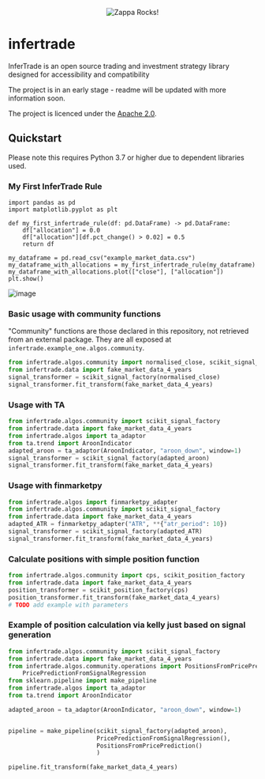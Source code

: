 <p align="center">
  <img src="https://www.infertrade.com/static/media/InferTradeLogo.5c2cc437.svg" alt="Zappa Rocks!"/>
</p>

# infertrade

InferTrade is an open source trading and investment strategy library designed for accessibility and compatibility

The project is in an early stage - readme will be updated with more information soon.

The project is licenced under the [Apache 2.0](https://choosealicense.com/licenses/apache-2.0/).  

## Quickstart

Please note this requires Python 3.7 or higher due to dependent libraries used.


### My First InferTrade Rule

```
import pandas as pd
import matplotlib.pyplot as plt

def my_first_infertrade_rule(df: pd.DataFrame) -> pd.DataFrame:
    df["allocation"] = 0.0
    df["allocation"][df.pct_change() > 0.02] = 0.5     
    return df
    
my_dataframe = pd.read_csv("example_market_data.csv")    
my_dataframe_with_allocations = my_first_infertrade_rule(my_dataframe)
my_dataframe_with_allocations.plot(["close"], ["allocation"])
plt.show()
```

![image](https://user-images.githubusercontent.com/29981664/110859161-ed2ef800-82b2-11eb-8bcb-cfdc3596b880.png)


### Basic usage with community functions

"Community" functions are those declared in this repository, not retrieved from an external package. They are all exposed at `infertrade.example_one.algos.community`. 

```python
from infertrade.algos.community import normalised_close, scikit_signal_factory
from infertrade.data import fake_market_data_4_years
signal_transformer = scikit_signal_factory(normalised_close)
signal_transformer.fit_transform(fake_market_data_4_years)
```

### Usage with TA

```python
from infertrade.algos.community import scikit_signal_factory
from infertrade.data import fake_market_data_4_years
from infertrade.algos import ta_adaptor
from ta.trend import AroonIndicator
adapted_aroon = ta_adaptor(AroonIndicator, "aroon_down", window=1)
signal_transformer = scikit_signal_factory(adapted_aroon)
signal_transformer.fit_transform(fake_market_data_4_years)
```

### Usage with finmarketpy

```python
from infertrade.algos import finmarketpy_adapter
from infertrade.algos.community import scikit_signal_factory
from infertrade.data import fake_market_data_4_years
adapted_ATR = finmarketpy_adapter("ATR", **{"atr_period": 10})
signal_transformer = scikit_signal_factory(adapted_ATR)
signal_transformer.fit_transform(fake_market_data_4_years)
```

### Calculate positions with simple position function

```python
from infertrade.algos.community import cps, scikit_position_factory
from infertrade.data import fake_market_data_4_years
position_transformer = scikit_position_factory(cps)
position_transformer.fit_transform(fake_market_data_4_years)
# TODO add example with parameters
```

### Example of position calculation via kelly just based on signal generation

```python
from infertrade.algos.community import scikit_signal_factory
from infertrade.data import fake_market_data_4_years
from infertrade.algos.community.operations import PositionsFromPricePrediction, \
    PricePredictionFromSignalRegression
from sklearn.pipeline import make_pipeline
from infertrade.algos import ta_adaptor
from ta.trend import AroonIndicator

adapted_aroon = ta_adaptor(AroonIndicator, "aroon_down", window=1)


pipeline = make_pipeline(scikit_signal_factory(adapted_aroon),
                         PricePredictionFromSignalRegression(),
                         PositionsFromPricePrediction()
                         )

pipeline.fit_transform(fake_market_data_4_years)
```
